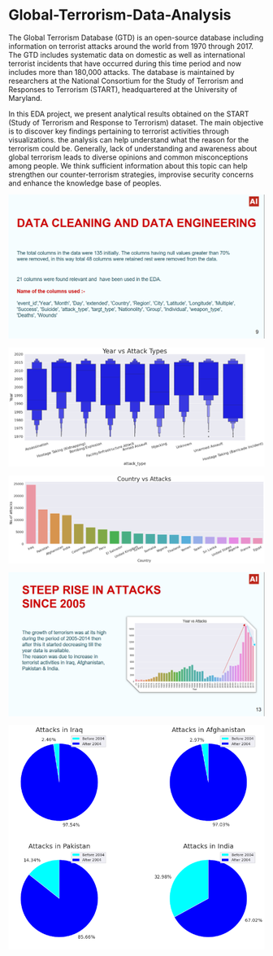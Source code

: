 # Global-Terrorism-Data-Analysis
The Global Terrorism Database (GTD) is an open-source database including information on terrorist attacks around the world from 1970 through 2017. The GTD includes systematic data on domestic as well as international terrorist incidents that have occurred during this time period and now includes more than 180,000 attacks. The database is maintained by researchers at the National Consortium for the Study of Terrorism and Responses to Terrorism (START), headquartered at the University of Maryland.

In this EDA project, we present analytical results obtained on the START (Study of Terrorism and Response to Terrorism) dataset. The main objective is to discover key findings pertaining to terrorist activities through visualizations. the analysis can help understand what the reason for the terrorism could be. Generally, lack of understanding and awareness about global terrorism leads to diverse opinions and common misconceptions among people. We think sufficient information about this topic can help strengthen our counter-terrorism strategies, improvise security concerns and enhance the knowledge base of peoples.

![alt text](https://github.com/wabdul539/GTD-data-Analysis-Visualization/blob/main/Images/Data%20summary.png)

![alt text](https://github.com/wabdul539/GTD-data-Analysis-Visualization/blob/main/Images/Attack%20Type%20Across%20Years.png)

![alt text](https://github.com/wabdul539/GTD-data-Analysis-Visualization/blob/main/Images/Attacks%20across%20countries.png)

![alt text](https://github.com/wabdul539/GTD-data-Analysis-Visualization/blob/main/Images/AttacksAcrossYears_1.png)

![alt text](https://github.com/wabdul539/GTD-data-Analysis-Visualization/blob/main/Images/piechart.png)
